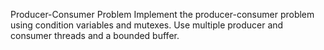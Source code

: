 Producer-Consumer Problem
Implement the producer-consumer problem using condition variables and mutexes. Use multiple producer and consumer threads and a bounded buffer.
